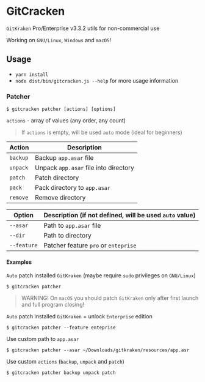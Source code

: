 # GitCracken

`GitKraken` Pro/Enterprise v3.3.2 utils for non-commercial use

Working on `GNU/Linux`, `Windows` and `macOS`!

## Usage

- `yarn install`
- `node dist/bin/gitcracken.js --help` for more usage information

### Patcher

`$ gitcracken patcher [actions] [options]`

`actions` - array of values (any order, any count)

> If `actions` is empty, will be used `auto` mode (ideal for beginners)

Action   | Description
-------- | -------------------------------------
`backup` | Backup `app.asar` file
`unpack` | Unpack `app.asar` file into directory
`patch`  | Patch directory
`pack`   | Pack directory to `app.asar`
`remove` | Remove directory

Option      | Description (if not defined, will be used `auto` value)
----------- | -------------------------------------------------------
`--asar`    | Path to `app.asar` file
`--dir`     | Path to directory
`--feature` | Patcher feature `pro` or `enteprise`

#### Examples

`Auto` patch installed `GitKraken` (maybe require `sudo` privileges on `GNU/Linux`)

`$ gitcracken patcher`

> WARNING! On `macOS` you should patch `GitKraken` only after first launch and full program closing!

`Auto` patch installed `GitKraken` + unlock `Enterprise` edition

`$ gitcracken patcher --feature enteprise`

Use custom path to `app.asar`

`$ gitcracken patcher --asar ~/Downloads/gitkraken/resources/app.asr`

Use custom `actions` (`backup`, `unpack` and `patch`)

`$ gitcracken patcher backup unpack patch`
